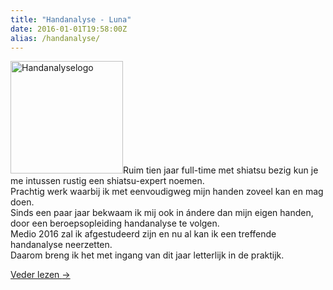 ```yaml
---
title: "Handanalyse - Luna"
date: 2016-01-01T19:58:00Z
alias: /handanalyse/
---
```

<img class="alignright size-medium wp-image-1285" src="https://res.cloudinary.com/piith/image/upload/2013/02/handanalyselogo-1-180x180.jpg" alt="Handanalyselogo" width="180" height="180" />Ruim tien jaar full-time met shiatsu bezig kun je me intussen rustig een shiatsu-expert noemen.<br />
Prachtig werk waarbij ik met eenvoudigweg mijn handen zoveel kan en mag doen.<br />
Sinds een paar jaar bekwaam ik mij ook in ándere dan mijn eigen handen, door een beroepsopleiding handanalyse te volgen.<br />
Medio 2016 zal ik afgestudeerd zijn en nu al kan ik een treffende handanalyse neerzetten.<br />
Daarom breng ik het met ingang van dit jaar letterlijk in de praktijk.

<a class="more-link" href="https://piith.nl/wie-doet-wat/luna-westerik#handanalyse">Veder lezen <span class="meta-nav">→</span></a>